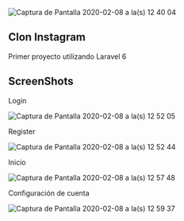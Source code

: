 ![Captura de Pantalla 2020-02-08 a la(s) 12 40 04](https://user-images.githubusercontent.com/58574070/74088146-b49a6a80-4a71-11ea-92e2-c11de6e44309.png)

## Clon Instagram

Primer proyecto utilizando Laravel 6


## ScreenShots

Login

![Captura de Pantalla 2020-02-08 a la(s) 12 52 05](https://user-images.githubusercontent.com/58574070/74088155-d398fc80-4a71-11ea-9f81-1336a48ed14c.png)

Register

![Captura de Pantalla 2020-02-08 a la(s) 12 52 44](https://user-images.githubusercontent.com/58574070/74088167-e7dcf980-4a71-11ea-8f90-5ddc699c8aa1.png)


Inicio

![Captura de Pantalla 2020-02-08 a la(s) 12 57 48](https://user-images.githubusercontent.com/58574070/74088229-9da84800-4a72-11ea-9b6d-02c1782c32f3.png)

Configuración de cuenta

![Captura de Pantalla 2020-02-08 a la(s) 12 59 37](https://user-images.githubusercontent.com/58574070/74088262-fa0b6780-4a72-11ea-9c4e-40155aca9682.png)





